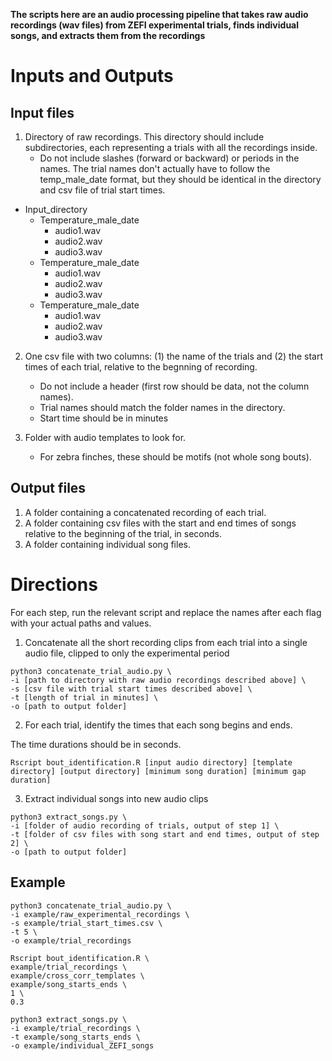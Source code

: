 **The scripts here are an audio processing pipeline that takes raw audio recordings (wav files) from ZEFI experimental trials, finds individual songs, and extracts them from the recordings**

# Inputs and Outputs

## Input files
1. Directory of raw recordings. This directory should include subdirectories, each representing a trials with all the recordings inside.
	- Do not include slashes (forward or backward) or periods in the names. The trial names don't actually have to follow the temp_male_date format, but they should be identical in the directory and csv file of trial start times.

- Input_directory
	- Temperature_male_date
		- audio1.wav
		- audio2.wav
		- audio3.wav
	- Temperature_male_date
		- audio1.wav
		- audio2.wav
		- audio3.wav
	- Temperature_male_date
		- audio1.wav
		- audio2.wav
		- audio3.wav

2. One csv file with two columns: (1) the name of the trials and (2) the start times of each trial, relative to the begnning of recording.
	- Do not include a header (first row should be data, not the column names).
 	- Trial names should match the folder names in the directory.
	- Start time should be in minutes

3. Folder with audio templates to look for.
	- For zebra finches, these should be motifs (not whole song bouts).

## Output files
1. A folder containing a concatenated recording of each trial.
2. A folder containing csv files with the start and end times of songs relative to the beginning of the trial, in seconds.
3. A folder containing individual song files.

# Directions
For each step, run the relevant script and replace the names after each flag with your actual paths and values.

1. Concatenate all the short recording clips from each trial into a single audio file, clipped to only the experimental period
```
python3 concatenate_trial_audio.py \
-i [path to directory with raw audio recordings described above] \
-s [csv file with trial start times described above] \
-t [length of trial in minutes] \
-o [path to output folder]
```

2. For each trial, identify the times that each song begins and ends.

The time durations should be in seconds.
```
Rscript bout_identification.R [input audio directory] [template directory] [output directory] [minimum song duration] [minimum gap duration]
```

3. Extract individual songs into new audio clips
```
python3 extract_songs.py \
-i [folder of audio recording of trials, output of step 1] \
-t [folder of csv files with song start and end times, output of step 2] \
-o [path to output folder]
```


## Example
```
python3 concatenate_trial_audio.py \
-i example/raw_experimental_recordings \
-s example/trial_start_times.csv \
-t 5 \
-o example/trial_recordings

Rscript bout_identification.R \
example/trial_recordings \
example/cross_corr_templates \
example/song_starts_ends \
1 \
0.3

python3 extract_songs.py \
-i example/trial_recordings \
-t example/song_starts_ends \
-o example/individual_ZEFI_songs
```
